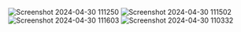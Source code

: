 ![Screenshot 2024-04-30 111250](https://github.com/hetvipandya10/Data-Science_/assets/167962734/84b79f18-537e-4a40-9f99-ed617393be5c)
![Screenshot 2024-04-30 111502](https://github.com/hetvipandya10/Data-Science_/assets/167962734/3e4d37a8-6408-47c2-aa90-6f3eb60d2dcc)
![Screenshot 2024-04-30 111603](https://github.com/hetvipandya10/Data-Science_/assets/167962734/199292d8-4430-4483-b9d3-b8ddbf281c4d)
![Screenshot 2024-04-30 110332](https://github.com/hetvipandya10/Data-Science_/assets/167962734/e5be18d4-f4fd-4e3f-9b7b-0e79c1679954)
